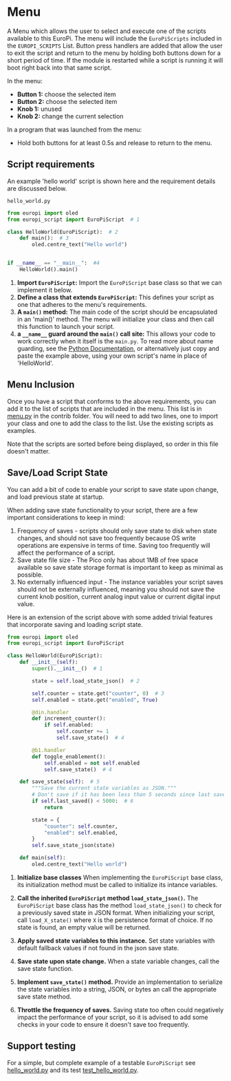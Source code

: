 # Menu
A Menu which allows the user to select and execute one of the scripts available to this EuroPi. The menu will
include the ``EuroPiScripts`` included in the ``EUROPI_SCRIPTS`` List. Button press handlers are added that allow
the user to exit the script and return to the menu by holding both buttons down for a short period of time. If the
module is restarted while a script is running it will boot right back into that same script.

In the menu:

* **Button 1:** choose the selected item
* **Button 2:** choose the selected item
* **Knob 1:** unused
* **Knob 2:** change the current selection

In a program that was launched from the menu:

* Hold both buttons for at least 0.5s and release to return to the menu.

## Script requirements

An example 'hello world' script is shown here and the requirement details are discussed below.

``hello_world.py``
```Python
from europi import oled
from europi_script import EuroPiScript  # 1

class HelloWorld(EuroPiScript):  # 2
    def main():  # 3
        oled.centre_text("Hello world")


if __name__ == "__main__":  #4
    HelloWorld().main()
```

1. **Import ``EuroPiScript``:** Import the ``EuroPiScript`` base class so that we can implement it below.
2. **Define a class that extends ``EuroPiScript``:** This defines your script as one that adheres to the menu's requirements.
3. **A ``main()`` method:** The main code of the script should be encapsulated in an 'main()' method. The menu will initialize your class and then call this function to launch your script.
4. **a ``__name__`` guard around the ``main()`` call site:** This allows your code to work correctly when it itself is the ``main.py``. To read more about name guarding, see the [Python Documentation](https://docs.python.org/3/library/__main__.html), or alternatively just copy and paste the example above, using your own script's name in place of 'HelloWorld'.

## Menu Inclusion

Once you have a script that conforms to the above requirements, you can add it to the list of scripts that are included
in the menu. This list is in [menu.py](/software/contrib/menu.py) in the contrib folder. You will need to add two lines,
one to import your class and one to add the class to the list. Use the existing scripts as examples.

Note that the scripts are sorted before being displayed, so order in this file doesn't matter.

## Save/Load Script State

You can add a bit of code to enable your script to save state upon change, and load previous state at startup.

When adding save state functionality to your script, there are a few important considerations to keep in mind:

1. Frequency of saves - scripts should only save state to disk when state changes, and should not save too frequently because OS write operations are expensive in terms of time. Saving too frequently will affect the performance of a script.
1. Save state file size - The Pico only has about 1MB of free space available so save state storage format is important to keep as minimal as possible.
1. No externally influenced input - The instance variables your script saves should not be externally influenced, meaning you should not save the current knob position, current analog input value or current digital input value.

Here is an extension of the script above with some added trivial features that incorporate saving and loading script state.

```python
from europi import oled
from europi_script import EuroPiScript

class HelloWorld(EuroPiScript):
    def __init__(self):
        super().__init__()  # 1

        state = self.load_state_json()  # 2

        self.counter = state.get("counter", 0)  # 3
        self.enabled = state.get("enabled", True)

        @din.handler
        def increment_counter():
            if self.enabled:
                self.counter += 1
                self.save_state()  # 4

        @b1.handler
        def toggle_enablement():
            self.enabled = not self.enabled
            self.save_state()  # 4

    def save_state(self):  # 5
        """Save the current state variables as JSON."""
        # Don't save if it has been less than 5 seconds since last save.
        if self.last_saved() < 5000:  # 6
            return

        state = {
            "counter": self.counter,
            "enabled": self.enabled,
        }
        self.save_state_json(state)

    def main(self):
        oled.centre_text("Hello world")
```

1. **Initialize base classes** When implementing the `EuroPiScript` base class, its initialization method must be called to initialize its intance variables.

1. **Call the inherited `EuroPiScript` method `load_state_json()`.** The `EuroPiScript` base class has the method `load_state_json()` to check for a previously saved state in JSON format. When initializing your script, call `load_X_state()` where `X` is the persistence format of choice. If no state is found, an empty value will be returned.

1. **Apply saved state variables to this instance.** Set state variables with default fallback values if not found in the json save state.

1. **Save state upon state change.** When a state variable changes, call the save state function.

1. **Implement `save_state()` method.** Provide an implementation to serialize the state variables into a string, JSON, or bytes an call the appropriate save state method.


1. **Throttle the frequency of saves.** Saving state too often could negatively impact the performance of your script, so it is advised to add some checks in your code to ensure it doesn't save too frequently.

## Support testing

For a simple, but complete example of a testable ``EuroPiScript`` see [hello_world.py](/software/contrib/hello_world.py)
and its test [test_hello_world.py](/software/tests/contrib/test_hello_world.py).
